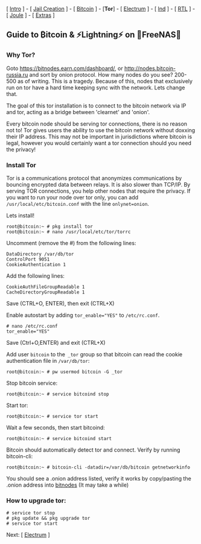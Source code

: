 [ [Intro](README.md) ] - [ [Jail Creation](freenas_1_jail_creation.md) ] - [ [Bitcoin](freenas_2_bitcoin.md) ] - [**Tor**] - [ [Electrum](freenas_4_electrum.md) ] - [ [lnd](freenas_5_lnd.md) ] - [ [RTL](freenas_6_rtl.md) ] - [ [Joule](freenas_7_joule.md) ] - [ [Extras](extras.md) ]

## Guide to ₿itcoin & ⚡Lightning️⚡ on 🦈FreeNAS🦈

### Why Tor?
Goto https://bitnodes.earn.com/dashboard/, or http://nodes.bitcoin-russia.ru and sort by onion protocol. How many nodes do you see? 200-500 as of writing. This is a tragedy. Because of this, nodes that exclusively run on tor have a hard time keeping sync with the network. Lets change that. 

The goal of this tor installation is to connect to the bitcoin network via IP and tor, acting as a bridge between 'clearnet' and 'onion'.

Every bitcoin node should be serving tor connections, there is no reason not to! Tor gives users the ability to use the bitcoin network without doxxing their IP address. This may not be important in jurisdictions where bitcoin is legal, however you would certainly want a tor connection should you need the privacy!

### Install Tor

Tor is a communications protocol that anonymizes communications by bouncing encrypted data between relays. It is also slower than TCP/IP. By serving TOR connections, you help other nodes that require the privacy. If you want to run your node over tor only, you can add `/usr/local/etc/bitcoin.conf` with the line `onlynet=onion`.

Lets install!
```
root@bitcoin:~ # pkg install tor
root@bitcoin:~ # nano /usr/local/etc/tor/torrc
```
Uncomment (remove the #) from the following lines:
```
DataDirectory /var/db/tor
ControlPort 9051
CookieAuthentication 1
```
Add the following lines:
```
CookieAuthFileGroupReadable 1
CacheDirectoryGroupReadable 1
```
Save (CTRL+O, ENTER), then exit (CTRL+X)

Enable autostart by adding `tor_enable="YES"` to `/etc/rc.conf`.
```
# nano /etc/rc.conf
tor_enable="YES"
```
Save (Ctrl+O,ENTER) and exit (CTRL+X)

Add user `bitcoin` to the` _tor` group so that bitcoin can read the cookie authentication file in `/var/db/tor`:
```
root@bitcoin:~ # pw usermod bitcoin -G _tor
```
Stop bitcoin service:
```
root@bitcoin:~ # service bitcoind stop
```
Start tor:
```
root@bitcoin:~ # service tor start
```
Wait a few seconds, then start bitcoind:
```
root@bitcoin:~ # service bitcoind start
```
Bitcoin should automatically detect tor and connect. Verify by running bitcoin-cli:
```
root@bitcoin:~ # bitcoin-cli -datadir=/var/db/bitcoin getnetworkinfo
```
You should see a .onion address listed, verify it works by copy/pasting the .onion address into [bitnodes](https://bitnodes.earn.com) (It may take a while)

### How to upgrade tor:
```
# service tor stop
# pkg update && pkg upgrade tor
# service tor start
```

Next: [ [Electrum](freenas_4_electrum.md) ]
